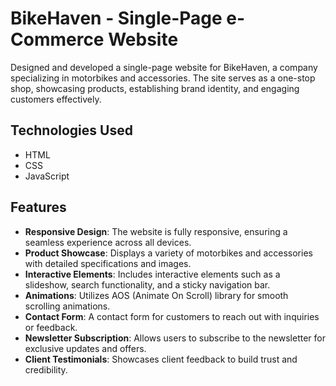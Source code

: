 # BikeHaven - Single-Page e-Commerce Website

Designed and developed a single-page website for BikeHaven, a company specializing in motorbikes and accessories. The site serves as a one-stop shop, showcasing products, establishing brand identity, and engaging customers effectively.

## Technologies Used

- HTML
- CSS
- JavaScript

## Features

- **Responsive Design**: The website is fully responsive, ensuring a seamless experience across all devices.
- **Product Showcase**: Displays a variety of motorbikes and accessories with detailed specifications and images.
- **Interactive Elements**: Includes interactive elements such as a slideshow, search functionality, and a sticky navigation bar.
- **Animations**: Utilizes AOS (Animate On Scroll) library for smooth scrolling animations.
- **Contact Form**: A contact form for customers to reach out with inquiries or feedback.
- **Newsletter Subscription**: Allows users to subscribe to the newsletter for exclusive updates and offers.
- **Client Testimonials**: Showcases client feedback to build trust and credibility.
